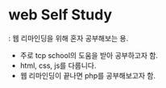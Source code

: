# web Self Study
: 웹 리마인딩을 위해 혼자 공부해보는 용.
- 주로 tcp school의 도움을 받아 공부하고자 함.
- html, css, js를 다룹니다.
- 웹 리마인딩이 끝나면 php를 공부해보고자 함.
